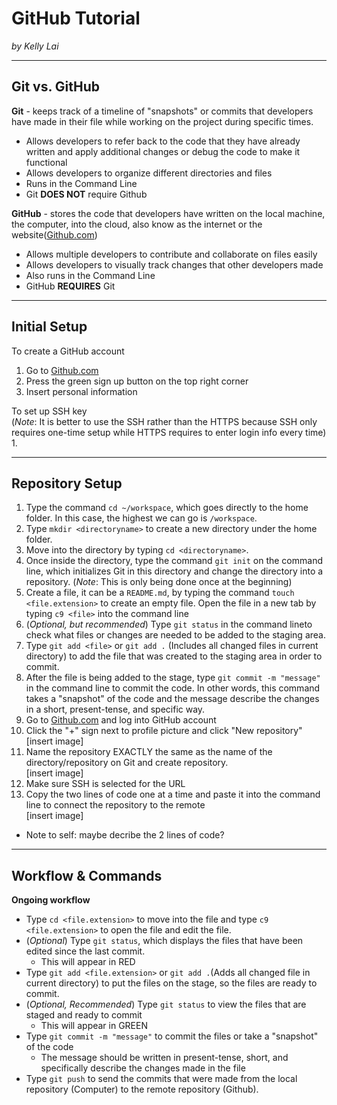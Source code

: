 # GitHub Tutorial

_by Kelly Lai_

---
## Git vs. GitHub
**Git** - keeps track of a timeline of "snapshots" or commits that developers have made in their file while working on the project during specific times.
* Allows developers to refer back to the code that they have already written and apply additional changes or debug the code to make it functional
* Allows developers to organize different directories and files
* Runs in the Command Line 
* Git **DOES NOT** require Github 

**GitHub** - stores the code that developers have written on the local machine, the computer, into the cloud, also know as the internet or the website([Github.com](https://github.com/))
* Allows multiple developers to contribute and collaborate on files easily
* Allows developers to visually track changes that other developers made
* Also runs in the Command Line
* GitHub **REQUIRES** Git

---
## Initial Setup
To create a GitHub account  
1. Go to [Github.com](https://github.com/)
2. Press the green sign up button on the top right corner
3. Insert personal information

To set up SSH key   
(_Note_: It is better to use the SSH rather than the HTTPS because SSH only requires one-time setup while HTTPS requires to enter login info every time)  
1. 



---
## Repository Setup
1. Type the command `cd ~/workspace`, which goes directly to the home folder. In this case, the highest we can go is `/workspace`.
2. Type `mkdir <directoryname>` to create a new directory under the home folder.
3. Move into the directory by typing `cd <directoryname>`.
4. Once inside the directory, type the command `git init` on the command line, which initializes Git in this directory and change the directory into a repository. (_Note_: This is only being done once at the beginning)
5. Create a file, it can be a `README.md`, by typing the command `touch <file.extension>` to create an empty file. Open the file in a new tab by typing `c9 <file>` into the command line
6. (_Optional, but recommended_) Type `git status` in the command lineto check what files or changes are needed to be added to the staging area.
7. Type `git add <file>` or `git add .` (Includes all changed files in current directory) to add the file that was created to the staging area in order to commit.
8. After the file is being added to the stage, type `git commit -m "message"` in the command line to commit the code. In other words, this command takes a "snapshot" of the code and the message describe the changes in a short, present-tense, and specific way.
9. Go to [Github.com](https://github.com/) and log into GitHub account
10. Click the "+" sign next to profile picture and click "New repository"  
[insert image]
11. Name the repository EXACTLY the same as the name of the directory/repository on Git and create repository.  
[insert image]
12. Make sure SSH is selected for the URL
13. Copy the two lines of code one at a time and paste it into the command line to connect the repository to the remote  
[insert image]
* Note to self: maybe decribe the 2 lines of code? 


---
## Workflow & Commands
**Ongoing workflow** 
* Type `cd <file.extension>` to move into the file and type `c9 <file.extension>` to open the file and edit the file.
* (_Optional_) Type `git status`, which displays the files that have been edited since the last commit.
  * This will appear in RED
* Type `git add <file.extension>` or `git add .`(Adds all changed file in current directory) to put the files on the stage, so the files are ready to commit.
* (_Optional, Recommended_) Type `git status` to view the files that are staged and ready to commit
  * This will appear in GREEN 
* Type `git commit -m "message"` to commit the files or take a "snapshot" of the code
  * The message should be written in present-tense, short, and specifically describe the changes made in the file
* Type `git push` to send the commits that were made from the local repository (Computer) to the remote repository (Github).











